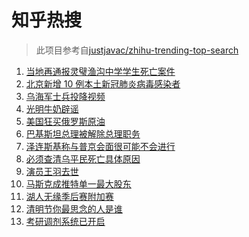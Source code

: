 # 知乎热搜

> 此项目参考自[justjavac/zhihu-trending-top-search](https://github.com/justjavac/zhihu-trending-top-search/blob/main/utils.ts)

<!-- BEGIN -->
  <!-- 最后更新时间:Wed Apr 06 2022 06:16:29 GMT+0000 (Coordinated Universal Time) -->
  1. [当地再通报灵璧渔沟中学学生死亡案件](https://www.zhihu.com/search?q=灵璧)
1. [北京新增 10 例本土新冠肺炎病毒感染者](https://www.zhihu.com/search?q=北京疫情)
1. [乌海军士兵投降视频](https://www.zhihu.com/search?q=乌海军士兵投降视频)
1. [光明牛奶辟谣](https://www.zhihu.com/search?q=光明牛奶)
1. [美国狂买俄罗斯原油](https://www.zhihu.com/search?q=俄罗斯原油)
1. [巴基斯坦总理被解除总理职务](https://www.zhihu.com/search?q=巴基斯坦)
1. [泽连斯基称与普京会面很可能不会进行](https://www.zhihu.com/search?q=泽连斯基)
1. [必须查清乌平民死亡具体原因](https://www.zhihu.com/search?q=布查平民死亡具体原因)
1. [演员王羽去世](https://www.zhihu.com/search?q=王羽)
1. [马斯克成推特单一最大股东](https://www.zhihu.com/search?q=马斯克)
1. [湖人无缘季后赛附加赛](https://www.zhihu.com/search?q=湖人)
1. [清明节你最思念的人是谁](https://www.zhihu.com/search?q=清明节)
1. [考研调剂系统已开启](https://www.zhihu.com/search?q=考研调剂)
  <!-- END -->